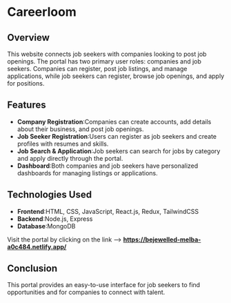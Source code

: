 # Careerloom

## Overview
This website connects job seekers with companies looking to post job openings. The portal has two primary user roles: companies and job seekers. Companies can register, post job listings, and manage applications, while job seekers can register, browse job openings, and apply for positions.

## Features
- **Company Registration**:Companies can create accounts, add details about their business, and post job openings.
- **Job Seeker Registration**:Users can register as job seekers and create profiles with resumes and skills.
- **Job Search & Application**:Job seekers can search for jobs by category and apply directly through the portal.
- **Dashboard**:Both companies and job seekers have personalized dashboards for managing listings or applications.

## Technologies Used
- **Frontend**:HTML, CSS, JavaScript, React.js, Redux, TailwindCSS 
- **Backend**:Node.js, Express
- **Database**:MongoDB

Visit the portal by clicking on the link --> **https://bejewelled-melba-a0c484.netlify.app/**

## Conclusion
This portal provides an easy-to-use interface for job seekers to find opportunities and for companies to connect with talent.
